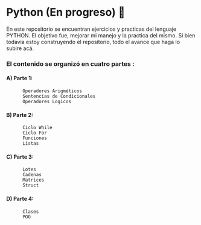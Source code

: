 # Python (En progreso) 🐍

En este repositorio se encuentran ejercicios y practicas del lenguaje PYTHON.
El objetivo fue, mejorar mi manejo y la practica del mismo. Si bien todavia estoy construyendo el repositorio,
todo el avance que haga lo subire acá.

### El contenido se organizó en cuatro partes :

#### A) Parte 1:
          Operadores Arigméticos
          Sentencias de Condicionales
          Operadores Logicos
        
####  B) Parte 2:
          Ciclo While
          Ciclo For
          Funciones
          Listas
                       
####  C) Parte 3:
          Lotes
          Cadenas
          Matrices
          Struct

####  D) Parte 4:
          Clases
          POO

